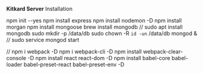**Kitkard Server**
Installation

npm init --yes
npm install express
npm install nodemon -D
npm install morgan
npm install mongoose
brew install mongodb        // sudo apt install mongodb
sudo mkdir -p /data/db
sudo chown -R `id -un` /data/db
mongod &                    // sudo service mongod start


//
npm i webpack -D
npm i webpack-cli -D
npm install webpack-clear-console -D
npm install react react-dom -D
npm install babel-core babel-loader babel-preset-react babel-preset-env -D
